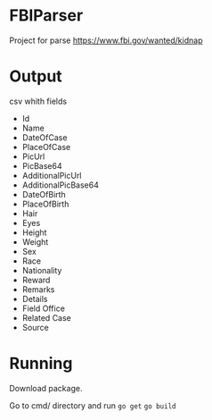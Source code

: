 # FBIParser

Project for parse https://www.fbi.gov/wanted/kidnap

# Output

csv whith fields

- Id
- Name
- DateOfCase
- PlaceOfCase
- PicUrl
- PicBase64
- AdditionalPicUrl
- AdditionalPicBase64
- DateOfBirth
- PlaceOfBirth
- Hair
- Eyes
- Height
- Weight
- Sex
- Race
- Nationality
- Reward
- Remarks
- Details
- Field Office
- Related Case
- Source

# Running
Download package.

Go to cmd/ directory and run
`go get`
`go build`